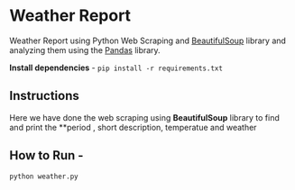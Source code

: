 # Weather Report

Weather Report using Python Web Scraping and [BeautifulSoup](https://www.crummy.com/software/BeautifulSoup/) library and analyzing them using the [Pandas](http://pandas.pydata.org/) library.

**Install dependencies** - `pip install -r requirements.txt`

## Instructions

Here we have done the web scraping using **BeautifulSoup** library to find and print the \*\*period , short description, temperatue and weather

## How to Run -

`python weather.py`
